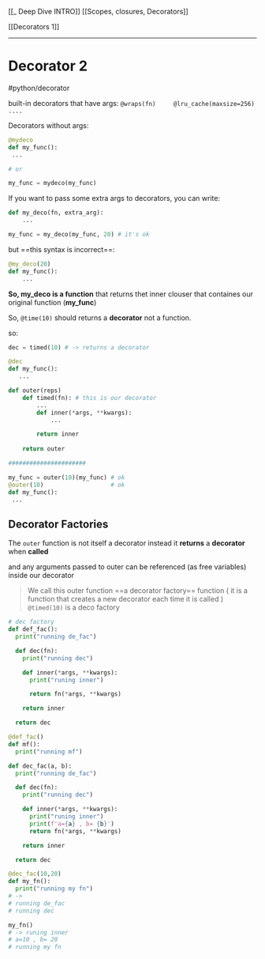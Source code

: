 [[_ Deep Dive INTRO]]
[[Scopes, closures, Decorators]]

[[Decorators 1]]

---

# Decorator 2
#python/decorator 

built-in decorators that have args:
`@wraps(fn)     @lru_cache(maxsize=256)    ....`

Decorators without args:
```py
@mydeco
def my_func():
 ...

# or

my_func = mydeco(my_func)

```

If you want to pass some extra args to decorators, you can write:
```py
def my_deco(fn, extra_arg):
	...

my_func = my_deco(my_func, 20) # it's ok
```
but ==this syntax is incorrect==:
```py
@my_deco(20)
def my_func():
	...
```
__So, my_deco is a function__ that returns thet inner clouser that containes our original function (__my_func__)

So, `@time(10)` should returns a __decorator__ not a function.

so:
```py
dec = timed(10) # -> returns a decorator

@dec
def my_func():
   ...
```

```py
def outer(reps)
	def timed(fn): # this is our decorator
		...
		def inner(*args, **kwargs):
			...

		return inner
		
	return outer

######################

my_func = outer(10)(my_func) # ok
@outer(10)                   # ok
def my_func():
 ...

```
## Decorator Factories
The `outer` function is not itself a decorator
   instead it __returns__ a __decorator__ when __called__

and any arguments passed to outer can be referenced (as free variables) inside our decorator

> We  call this outer function ==a decorator factory== function 
> (
>    it is a function that creates a new decorator each time it is called
> ) 
> `@timed(10)` is a deco factory


```py
# dec factory
def def_fac():
  print("running de_fac")

  def dec(fn):
    print("running dec")

    def inner(*args, **kwargs):
      print("runing inner")

      return fn(*args, **kwargs)

    return inner

  return dec 
```

```py
@def_fac()
def mf():
  print("running mf")
```

```py
def dec_fac(a, b):
  print("running de_fac")

  def dec(fn):
    print("running dec")

    def inner(*args, **kwargs):
      print("runing inner")
      print(f'a={a} , b= {b}')
      return fn(*args, **kwargs)

    return inner

  return dec 

@dec_fac(10,20)
def my_fn():
  print("running my fn")
# -> 
# running de_fac
# running dec

my_fn()
# -> runing inner
# a=10 , b= 20
# running my fn
```















